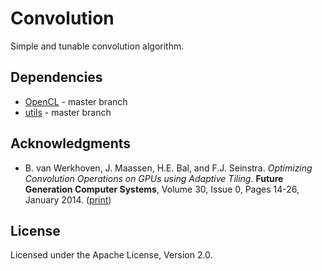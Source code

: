 
# Convolution

Simple and tunable convolution algorithm.

## Dependencies

* [OpenCL](https://github.com/isazi/OpenCL) - master branch
* [utils](https://github.com/isazi/utils) - master branch

## Acknowledgments

* B. van Werkhoven, J. Maassen, H.E. Bal, and F.J. Seinstra. _Optimizing Convolution Operations on GPUs using Adaptive Tiling_. **Future Generation Computer Systems**, Volume 30, Issue 0, Pages 14-26, January 2014. ([print](http://www.sciencedirect.com/science/article/pii/S0167739X13001829))

## License

Licensed under the Apache License, Version 2.0.

